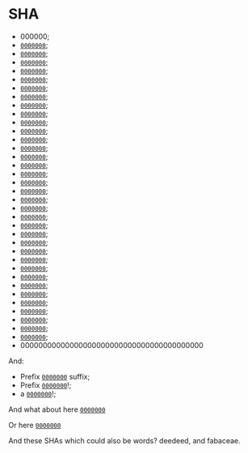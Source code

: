 # SHA

-   000000;
-   [`0000000`](https://github.com/wooorm/remark/commit/0000000);
-   [`0000000`](https://github.com/wooorm/remark/commit/00000000);
-   [`0000000`](https://github.com/wooorm/remark/commit/000000000);
-   [`0000000`](https://github.com/wooorm/remark/commit/0000000000);
-   [`0000000`](https://github.com/wooorm/remark/commit/00000000000);
-   [`0000000`](https://github.com/wooorm/remark/commit/000000000000);
-   [`0000000`](https://github.com/wooorm/remark/commit/0000000000000);
-   [`0000000`](https://github.com/wooorm/remark/commit/00000000000000);
-   [`0000000`](https://github.com/wooorm/remark/commit/000000000000000);
-   [`0000000`](https://github.com/wooorm/remark/commit/0000000000000000);
-   [`0000000`](https://github.com/wooorm/remark/commit/00000000000000000);
-   [`0000000`](https://github.com/wooorm/remark/commit/000000000000000000);
-   [`0000000`](https://github.com/wooorm/remark/commit/0000000000000000000);
-   [`0000000`](https://github.com/wooorm/remark/commit/00000000000000000000);
-   [`0000000`](https://github.com/wooorm/remark/commit/000000000000000000000);
-   [`0000000`](https://github.com/wooorm/remark/commit/0000000000000000000000);
-   [`0000000`](https://github.com/wooorm/remark/commit/00000000000000000000000);
-   [`0000000`](https://github.com/wooorm/remark/commit/000000000000000000000000);
-   [`0000000`](https://github.com/wooorm/remark/commit/0000000000000000000000000);
-   [`0000000`](https://github.com/wooorm/remark/commit/00000000000000000000000000);
-   [`0000000`](https://github.com/wooorm/remark/commit/000000000000000000000000000);
-   [`0000000`](https://github.com/wooorm/remark/commit/0000000000000000000000000000);
-   [`0000000`](https://github.com/wooorm/remark/commit/00000000000000000000000000000);
-   [`0000000`](https://github.com/wooorm/remark/commit/000000000000000000000000000000);
-   [`0000000`](https://github.com/wooorm/remark/commit/0000000000000000000000000000000);
-   [`0000000`](https://github.com/wooorm/remark/commit/00000000000000000000000000000000);
-   [`0000000`](https://github.com/wooorm/remark/commit/000000000000000000000000000000000);
-   [`0000000`](https://github.com/wooorm/remark/commit/0000000000000000000000000000000000);
-   [`0000000`](https://github.com/wooorm/remark/commit/00000000000000000000000000000000000);
-   [`0000000`](https://github.com/wooorm/remark/commit/00000000000000000000000000000000000);
-   [`0000000`](https://github.com/wooorm/remark/commit/000000000000000000000000000000000000);
-   [`0000000`](https://github.com/wooorm/remark/commit/0000000000000000000000000000000000000);
-   [`0000000`](https://github.com/wooorm/remark/commit/00000000000000000000000000000000000000);
-   [`0000000`](https://github.com/wooorm/remark/commit/000000000000000000000000000000000000000);
-   [`0000000`](https://github.com/wooorm/remark/commit/0000000000000000000000000000000000000000);
-   00000000000000000000000000000000000000000

And:

-   Prefix [`0000000`](https://github.com/wooorm/remark/commit/0000000) suffix;
-   Prefix [`0000000`](https://github.com/wooorm/remark/commit/0000000)!;
-   a [`0000000`](https://github.com/wooorm/remark/commit/0000000)!;

And what about here
[`0000000`](https://github.com/wooorm/remark/commit/0000000)

Or here
    [`0000000`](https://github.com/wooorm/remark/commit/0000000)

And these SHAs which could also be words? deedeed, and fabaceae.
